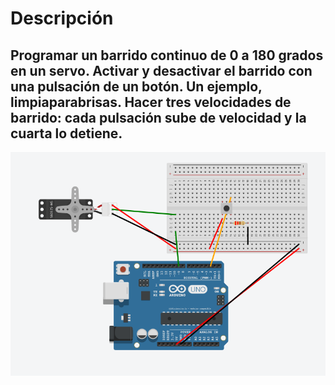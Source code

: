 # Descripción
## Programar un barrido continuo de 0 a 180 grados en un servo. Activar y desactivar el barrido con una pulsación de un botón. Un ejemplo, limpiaparabrisas. Hacer tres velocidades de barrido: cada pulsación sube de velocidad y la cuarta lo detiene.

![Practicas 11 Servomotor](https://github.com/RETBOT/Practicas-Sistemas-programables/blob/master/Unidad%202/Practica_11_Servomotor/Practica_11_Servomotor.png)
